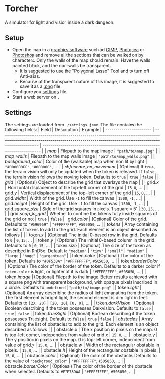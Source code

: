 # Torcher

A simulator for light and vision inside a dark dungeon.

## Setup

- Open the map in a [graphics software](https://en.wikipedia.org/wiki/Graphics_software) such ad [GIMP](https://www.gimp.org/), [Photopea](https://www.photopea.com/) or [Photoshop](https://www.adobe.com/it/products/photoshop/free-trial-download.html) and remove all the sections that can be walked on by characters. Only the walls of the map should remain. Have the walls painted black, and the non-walls be transparent.
  - It is suggested to use the "Polygonal Lasso" Tool and to turn off Anti-alias.
  - Because of the transparent nature of this image, it is suggested to save it as a [.png](https://it.wikipedia.org/wiki/Portable_Network_Graphics) file.
- Configure you [settings](#settings) file.
- Start a web server on `.`

## Settings

The settings are loaded from `./settings.json`. The file contains the following fields:
| Field                   | Description                                                                                                                                                                     | Example                                                                       |
| ----------------------- | ------------------------------------------------------------------------------------------------------------------------------------------------------------------------------- | ----------------------------------------------------------------------------- |
| *map*                   | Filepath to the map image                                                                                                                                                       | `"path/to/map.jpg"`                                                           |
| *map_walls*             | Filepath to the map walls image                                                                                                                                                 | `"path/to/map_walls.png"`                                                     |
| *background_color*      | Color of the (walkable) map when non lit by light                                                                                                                               | `"#000000FF"`, `"#000000"`, ...                                               |
| *obfuscate_on_movement* | (Optional) If `true`, the terrain vision will only be updated when the token is released. If `false`, the terrain vision follows the moving token. Defaults to `true`           | `true` \| `false`                                                             |
| *grid*                  | (Optional) Object to describe the grid that overlays the map                                                                                                                    |                                                                               |
| grid.*x*                | Horizontal displacement of the top-left corner of the grid                                                                                                                      | `15`, `0`, ...                                                                |
| grid.*y*                | Vertical displacement of the top-left corner of the grid                                                                                                                        | `15`, `0`, ...                                                                |
| grid.*widht*            | Width of the grid. Use `-1` to fill the canvas                                                                                                                                  | `1500`, `-1`, ...                                                             |
| grid.*height*           | Height of the grid. Use `-1` to fill the canvas                                                                                                                                 | `1500`, `-1`, ...                                                             |
| grid.*square_size*      | Side of the grid squares in pixels. 1 square = 5'                                                                                                                               | `30`, `25`, ...                                                               |
| grid.*snap_to_grid*     | Whether to confine the tokens fully inside squares of the grid or not                                                                                                           | `true` \| `false`                                                             |
| grid.*color*            | (Optional) Color of the grid. Defaults to `"#696969"`                                                                                                                           | `"#FFFFFFFF"`, `#505050`, ...                                                 |
| *tokens*                | Array containing the list of tokens to add to the grid. Each element is an object described as follows                                                                          |                                                                               |
| token.*x*               | (Optional) The initial 0-based row in the grid. Defaults to `0`                                                                                                                 | `0`, `15`, ...                                                                |
| token.*y*               | (Optional) The initial 0-based column in the grid. Defaults to `0`                                                                                                              | `0`, `15`, ...                                                                |
| token.*size*            | (Optional) The size of the token as described in DnD5e. Default to `"medium"`                                                                                                   | `"tiny"` \| `"small"` \| `"medium"` \| `"large` \| `"huge"` \| `"gargantuan"` |
| token.*color*           | (Optional) The color of the token. Defaults to `"#0F53BA"`                                                                                                                      | `"#FFFFFFFF"`, `#505050`, ...                                                 |
| token.*borderColor*     | (Optional) The color of the border of the token. Defaults to a darker color if `token.color` is light, or lighter of it is dark                                                 | `"#FFFFFFFF"`, `#505050`, ...                                                 |
| token.*image*           | (Optional) Filepath to the image. Better results achieved with a square png with transparent background, with opaque pixels inscribed in a circle. Defaults to `undefined`      | `"path/to/image.png"`                                                         |
| token.*light*           | (Optional) An array describing the radius of light emanating from the token. The first element is bright light, the second element is dim light in feet. Defaults to `[20, 20]` | `[20, 20]`, `[0, 0]`, ...                                                     |
| token.*darkVision*      | (Optional) Boolean describing if the token possesses Darkvision. Defaults to `false`                                                                                            | `true` \| `false`                                                             |
| token.*trueSight*       | (Optional) Boolean describing if the token possesses Truesight. Defaults to `false`                                                                                             | `true` \| `false`                                                             |
| *obstacles*             | Array containing the list of obstacles to add to the grid. Each element is an object described as follows                                                                       |                                                                               |
| obstacle.*x*            | The x position in pixels on the map. 0 is top-left corner, independent from value of grid.*x*                                                                                   | `15`, `0`, ...                                                                |
| obstacle.*y*            | The y position in pixels on the map. 0 is top-left corner, independent from value of grid.*y*                                                                                   | `15`, `0`, ...                                                                |
| obstacle.*w*            | Width of the rectangular obstable in pixels.                                                                                                                                    | `15`, `0`, ...                                                                |
| obstacle.*h*            | Height of the rectangular obstable in pixels.                                                                                                                                   | `15`, `0`, ...                                                                |
| obstacle.*color*        | (Optional) The color of the obstacle. Defaults to the value of `"backgroud_color"`                                                                                              | `"#FFFFFFFF"`, `#505050`, ...                                                 |
| obstacle.*borderColor*  | (Optional) The color of the border of the obstacle when selected. Defaults to `#F7F73DAA`                                                                                       | `"#FFFFFFFF"`, `#505050`, ...                                                 |
